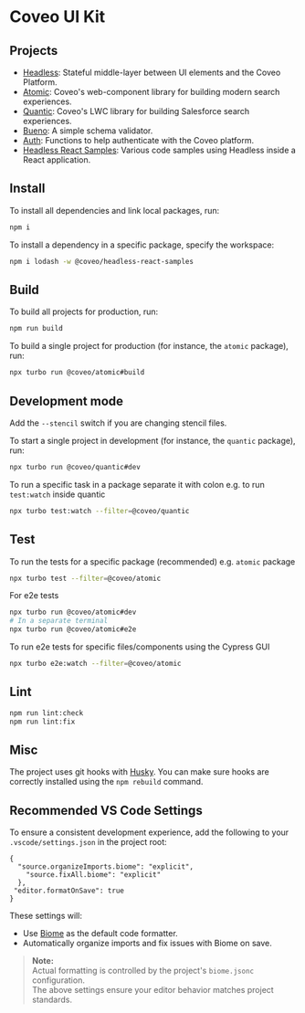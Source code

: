 # Coveo UI Kit

## Projects

- [Headless](packages/headless): Stateful middle-layer between UI elements and the Coveo Platform.
- [Atomic](packages/atomic): Coveo's web-component library for building modern search experiences.
- [Quantic](packages/quantic): Coveo's LWC library for building Salesforce search experiences.
- [Bueno](packages/bueno): A simple schema validator.
- [Auth](packages/auth): Functions to help authenticate with the Coveo platform.
- [Headless React Samples](packages/samples/headless-react): Various code samples using Headless inside a React application.

## Install

To install all dependencies and link local packages, run:

```sh
npm i
```

To install a dependency in a specific package, specify the workspace:

```sh
npm i lodash -w @coveo/headless-react-samples
```

## Build

To build all projects for production, run:

```sh
npm run build
```

To build a single project for production (for instance, the `atomic` package), run:

```sh
npx turbo run @coveo/atomic#build
```

## Development mode

Add the `--stencil` switch if you are changing stencil files.

To start a single project in development (for instance, the `quantic` package), run:

```sh
npx turbo run @coveo/quantic#dev
```

To run a specific task in a package separate it with colon e.g. to run `test:watch` inside quantic

```sh
npx turbo test:watch --filter=@coveo/quantic
```

## Test

To run the tests for a specific package (recommended) e.g. `atomic` package

```sh
npx turbo test --filter=@coveo/atomic
```

For e2e tests

```sh
npx turbo run @coveo/atomic#dev
# In a separate terminal
npx turbo run @coveo/atomic#e2e
```

To run e2e tests for specific files/components using the Cypress GUI

```sh
npx turbo e2e:watch --filter=@coveo/atomic
```

## Lint

```sh
npm run lint:check
npm run lint:fix
```

## Misc

The project uses git hooks with [Husky](https://www.npmjs.com/package/husky). You can make sure hooks are correctly installed using the `npm rebuild` command.

## Recommended VS Code Settings

To ensure a consistent development experience, add the following to your `.vscode/settings.json` in the project root:

```jsonc
{
  "source.organizeImports.biome": "explicit",
    "source.fixAll.biome": "explicit"
  },
 "editor.formatOnSave": true
}
```

These settings will:
- Use [Biome](https://marketplace.visualstudio.com/items?itemName=biomejs.biome) as the default code formatter.
- Automatically organize imports and fix issues with Biome on save.

> **Note:**  
> Actual formatting is controlled by the project's `biome.jsonc` configuration.  
> The above settings ensure your editor behavior matches project standards.
